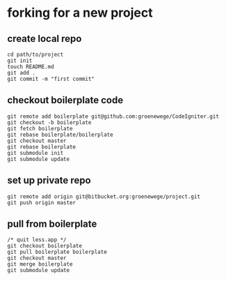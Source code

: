# forking for a new project

## create local repo

	cd path/to/project
	git init
	touch README.md
	git add .
	git commit -m "first commit"

## checkout boilerplate code

	git remote add boilerplate git@github.com:groenewege/CodeIgniter.git
	git checkout -b boilerplate
	git fetch boilerplate
	git rebase boilerplate/boilerplate
	git checkout master
	git rebase boilerplate
	git submodule init
	git submodule update

## set up private repo

	git remote add origin git@bitbucket.org:groenewege/project.git
	git push origin master

## pull from boilerplate

	/* quit less.app */
	git checkout boilerplate
	git pull boilerplate boilerplate
	git checkout master
	git merge boilerplate
	git submodule update
